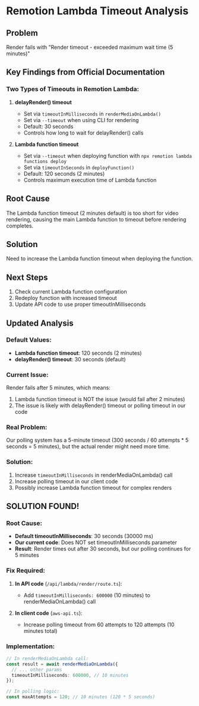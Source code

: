 # Remotion Lambda Timeout Analysis

## Problem
Render fails with "Render timeout - exceeded maximum wait time (5 minutes)"

## Key Findings from Official Documentation

### Two Types of Timeouts in Remotion Lambda:

1. **delayRender() timeout** 
   - Set via `timeoutInMilliseconds` in `renderMediaOnLambda()`
   - Set via `--timeout` when using CLI for rendering
   - Default: 30 seconds
   - Controls how long to wait for delayRender() calls

2. **Lambda function timeout**
   - Set via `--timeout` when deploying function with `npx remotion lambda functions deploy`
   - Set via `timeoutInSeconds` in `deployFunction()`
   - Default: 120 seconds (2 minutes)
   - Controls maximum execution time of Lambda function

## Root Cause
The Lambda function timeout (2 minutes default) is too short for video rendering, causing the main Lambda function to timeout before rendering completes.

## Solution
Need to increase the Lambda function timeout when deploying the function.

## Next Steps
1. Check current Lambda function configuration
2. Redeploy function with increased timeout
3. Update API code to use proper timeoutInMilliseconds



## Updated Analysis

### Default Values:
- **Lambda function timeout**: 120 seconds (2 minutes) 
- **delayRender() timeout**: 30 seconds (default)

### Current Issue:
Render fails after 5 minutes, which means:
1. Lambda function timeout is NOT the issue (would fail after 2 minutes)
2. The issue is likely with delayRender() timeout or polling timeout in our code

### Real Problem:
Our polling system has a 5-minute timeout (300 seconds / 60 attempts * 5 seconds = 5 minutes), but the actual render might need more time.

### Solution:
1. Increase `timeoutInMilliseconds` in renderMediaOnLambda() call
2. Increase polling timeout in our client code
3. Possibly increase Lambda function timeout for complex renders


## SOLUTION FOUND!

### Root Cause:
- **Default timeoutInMilliseconds**: 30 seconds (30000 ms)
- **Our current code**: Does NOT set timeoutInMilliseconds parameter
- **Result**: Render times out after 30 seconds, but our polling continues for 5 minutes

### Fix Required:
1. **In API code** (`/api/lambda/render/route.ts`):
   - Add `timeoutInMilliseconds: 600000` (10 minutes) to renderMediaOnLambda() call

2. **In client code** (`aws-api.ts`):
   - Increase polling timeout from 60 attempts to 120 attempts (10 minutes total)

### Implementation:
```typescript
// In renderMediaOnLambda call:
const result = await renderMediaOnLambda({
  // ... other params
  timeoutInMilliseconds: 600000, // 10 minutes
});

// In polling logic:
const maxAttempts = 120; // 10 minutes (120 * 5 seconds)
```

